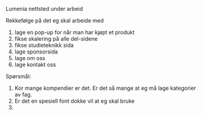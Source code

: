 Lumenia nettsted under arbeid

Rekkefølge på det eg skal arbeide med

1. lage en pop-up for når man har kjøpt et produkt
2. fikse skalering på alle del-sidene
3. fikse studieteknikk sida
4. lage sponsorsida
5. lage om oss
6. lage kontakt oss

Spørsmål:

1. Kor mange kompendier er det. Er det så mange at eg må lage kategorier av fag.
2. Er det en spesiell font dokke vil at eg skal bruke
3.
